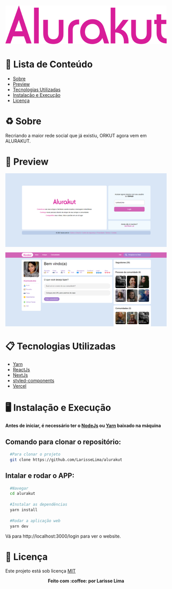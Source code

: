 <h1 align="center" >
    <img alt="AluraKut" src="assets/logo.svg"/>
</h1>

# :pushpin: Lista de Conteúdo

- [Sobre](#recycle-sobre)
- [Preview](#iphone)
- [Tecnologias Utilizadas](#clipboard-tecnologias-utilizadas)
- [Instalação e Execução](#desktop_computer-instalação-e-execução)
- [Licença](#scroll-licença)

# :recycle: Sobre

Recriando a maior rede social que já existiu, ORKUT agora vem em ALURAKUT.

# 📱 Preview

<p align="center">
      <img src="assets/login.PNG" width="900" alt=" login">
   </p>

<p align="center">
      <img src="assets/screen.PNG" width="900" alt="tela">
   </p>

# :clipboard: Tecnologias Utilizadas

- [Yarn](https://yarnpkg.com/)
- [ReactJs](https://reactjs.org/)
- [NextJs](https://nextjs.org/docs/deployment)
- [styled-components](https://github.com/styled-components/styled-components)
- [Vercel](https://vercel.com/new?utm_source=github&utm_medium=readme&utm_campaign=next-example)

# :desktop_computer: Instalação e Execução

**Antes de iniciar, é necessário ter o [NodeJs](https://nodejs.org/en/) ou [Yarn](https://yarnpkg.com/) baixado na máquina**

## Comando para clonar o repositório:

```bash
  #Para clonar o projeto
  git clone https://github.com/LarisseLima/alurakut
```

## Intalar e rodar o APP:

```bash
  #Navegar
  cd alurakut

  #Instalar as dependências
  yarn install

  #Rodar a aplicação web
  yarn dev
```

Vá para http://localhost:3000/login para ver o website.

# :scroll: Licença

Este projeto está sob licença [MIT]()

<p align="center"><b>Feito com 	:coffee: por Larisse Lima</b></p>
